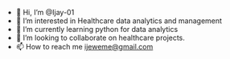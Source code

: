 - 👋 Hi, I’m @Ijay-01
- 👀 I’m interested in Healthcare data analytics and management
- 🌱 I’m currently learning python for data analytics
- 💞️ I’m looking to collaborate on healthcare projects.
- 📫 How to reach me ijeweme@gmail.com

<!---
Ijay-01/Ijay-01 is a ✨ special ✨ repository because its `README.md` (this file) appears on your GitHub profile.
You can click the Preview link to take a look at your changes.
--->
